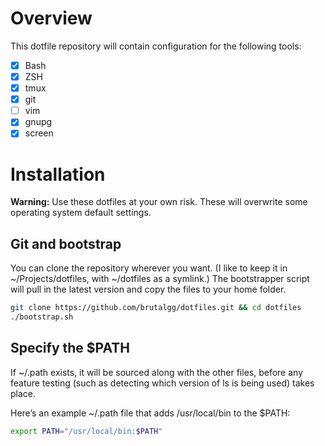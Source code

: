 # Overview
This dotfile repository will contain configuration for the following tools:

- [x] Bash
- [x] ZSH
- [x] tmux
- [x] git
- [ ] vim
- [x] gnupg
- [x] screen

# Installation
**Warning:** Use these dotfiles at your own risk. These will overwrite some 
operating system default settings.

## Git and bootstrap

You can clone the repository wherever you want. (I like to keep it in ~/Projects/dotfiles, with ~/dotfiles as a symlink.) The bootstrapper script will pull in the latest version and copy the files to your home folder.

```bash
git clone https://github.com/brutalgg/dotfiles.git && cd dotfiles
./bootstrap.sh
```

## Specify the $PATH
If ~/.path exists, it will be sourced along with the other files, before any feature testing (such as detecting which version of ls is being used) takes place.

Here’s an example ~/.path file that adds /usr/local/bin to the $PATH:

```bash
export PATH="/usr/local/bin:$PATH"
```
